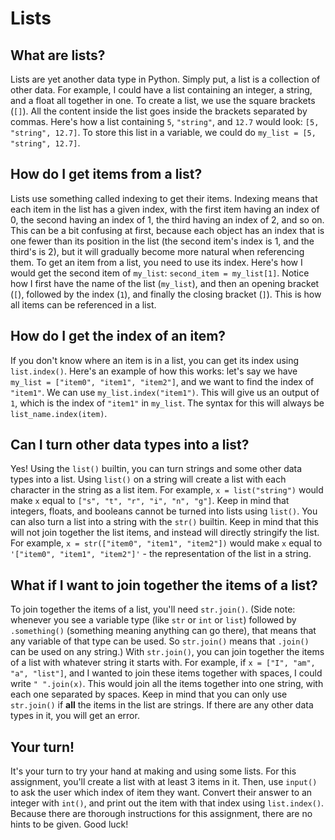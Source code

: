 # Lists
## What are lists?
Lists are yet another data type in Python. Simply put, a list is a collection of other data.
For example, I could have a list containing an integer, a string, and a float all together in one.
To create a list, we use the square brackets (`[]`). All the content inside the list goes inside the brackets 
separated by commas. Here's how a list containing `5`, `"string"`, and `12.7` would look: `[5, "string", 12.7]`.
To store this list in a variable, we could do `my_list = [5, "string", 12.7]`. 

## How do I get items from a list?
Lists use something called indexing to get their items. Indexing means that each item in the list has a given index, 
with the first item having an index of 0, the second having an index of 1, the third having an index of 2, and so on.
This can be a bit confusing at first, because each object has an index that is one fewer than its position in the list 
(the second item's index is 1, and the third's is 2), but it will gradually become more natural when referencing them.
To get an item from a list, you need to use its index. Here's how I would get the second item of `my_list`: 
`second_item = my_list[1]`. Notice how I first have the name of the list (`my_list`), and then an opening bracket (`[`),
followed by the index (`1`), and finally the closing bracket (`]`). This is how all items can be referenced in a list.

## How do I get the index of an item?
If you don't know where an item is in a list, you can get its index using `list.index()`. Here's an example of how this works:
let's say we have `my_list = ["item0", "item1", "item2"]`, and we want to find the index of `"item1"`. We can use 
`my_list.index("item1")`. This will give us an output of `1`, which is the index of `"item1"` in `my_list`. The syntax 
for this will always be `list_name.index(item)`. 

## Can I turn other data types into a list?
Yes! Using the `list()` builtin, you can turn strings and some other data types into a list. 
Using `list()` on a string will create a list with each character in the string as a list item. For example, 
`x = list("string")` would make `x` equal to `["s", "t", "r", "i", "n", "g"]`. Keep in mind that integers, floats, and 
booleans cannot be turned into lists using `list()`. You can also turn a list into a string with the `str()` builtin. 
Keep in mind that this will not join together the list items, and instead will directly stringify the list. For example,
`x = str(["item0", "item1", "item2"])` would make `x` equal to `'["item0", "item1", "item2"]'` - the representation of 
the list in a string. 

## What if I want to join together the items of a list?
To join together the items of a list, you'll need `str.join()`. 
(Side note: whenever you see a variable type (like `str` or `int` or `list`) followed by `.something()` 
(something meaning anything can go there), that means that any variable of that type can be used. So `str.join()` means
that `.join()` can be used on any string.)
With `str.join()`, you can join together the items of a list with whatever string it starts with. For example, if 
`x = ["I", "am", "a", "list"]`, and I wanted to join these items together with spaces, I could write 
`" ".join(x)`. This would join all the items together into one string, with each one separated by spaces.
Keep in mind that you can only use `str.join()` if **all** the items in the list are strings. If there are any other 
data types in it, you will get an error.

## Your turn!
It's your turn to try your hand at making and using some lists. For this assignment, you'll create a list with at least 
3 items in it. Then, use `input()` to ask the user which index of item they want. Convert their answer to an integer with
`int()`, and print out the item with that index using `list.index()`. Because there are thorough instructions for this
assignment, there are no hints to be given. Good luck!